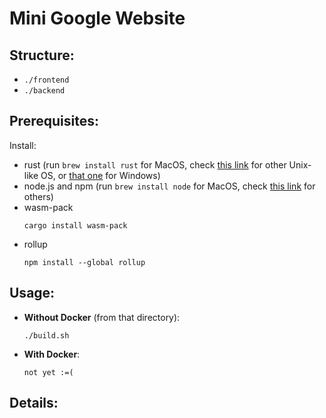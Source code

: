 # Mini Google Website 

## Structure:
* ```./frontend```
* ```./backend```

## Prerequisites:
Install:
* rust (run ```brew install rust``` for MacOS, check [this link](https://www.rust-lang.org/tools/install) for other 
Unix-like OS, or [that one](https://forge.rust-lang.org/infra/other-installation-methods.html) for Windows)
* node.js and npm (run ```brew install node``` for MacOS, check [this link](https://www.npmjs.com/get-npm) for others)
* wasm-pack
    ```
    cargo install wasm-pack
    ```
* rollup
    ```
    npm install --global rollup
    ```

## Usage:
* **Without Docker** (from that directory):
    ```
    ./build.sh
    ```
* **With Docker**:
    ```
    not yet :=(
    ```
  
## Details:

